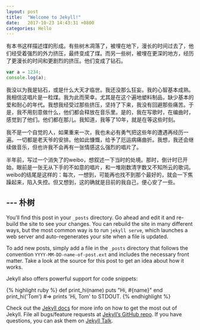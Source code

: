 ```yaml
---
layout: post
title:  "Welcome to Jekyll!"
date:   2017-10-23 14:43:31 +0800
categories: Hello
---
```


有本书这样描述煤的形成。有些树木凋落了，被埋在地下，漫长的时间过去了，他们经受着强烈的外力挤压，最终变成了煤。而另一些树，被埋在更深的地方，经历了更漫长的时间和更剧烈的挤压。他们变成了钻石。

``` javascript
var a = 1234;
console.log(a);
```

我没以为我是钻石，或是什么大天才临世。我还没那么狂妄。我的心智基本成熟。我相信这唱片是一粒煤。我为此而荣幸。尤其是在这个遍地塑料制品，缺少基本的爱和耐心的年代。我想我经受过那些挤压，坚持了下来，我没有回避那些痛苦。于是，我不用刻意做什么，他们都会释放在音乐里。是的，我在写歌时，在编曲时，感觉到了他们。他们都在那儿。我知道，我等了10年，就是在等这些时刻。

我不是一个自觉的人，如果重来一次，我也未必有勇气把这些年的遭遇再经历一遍。一切都是老天爷的安排。他如此慷慨，给予了厄运病痛曲折。我想，我还会继续做音乐，但也许我不会再有一张情感这么强烈的唱片了。

半年前，写过一个消失了的weibo，想叙述一下当时的处境。那时，倒计时已开始，眼前是一张无从下手的不如意的唱片，和一堆刚数清字数又不知所云的歌词。weibo的结尾是这样的：每次，一想到，可能再也找不到那个最好的，就会一下焦躁起来，陷入失控。但又想到，这的确就是目前的我自己，便心安了一些。

--- 朴树
---

You’ll find this post in your `_posts` directory. Go ahead and edit it and re-build the site to see your changes. You can rebuild the site in many different ways, but the most common way is to run `jekyll serve`, which launches a web server and auto-regenerates your site when a file is updated.

To add new posts, simply add a file in the `_posts` directory that follows the convention `YYYY-MM-DD-name-of-post.ext` and includes the necessary front matter. Take a look at the source for this post to get an idea about how it works.

Jekyll also offers powerful support for code snippets:

{% highlight ruby %}
def print_hi(name)
  puts "Hi, #{name}"
end
print_hi('Tom')
#=> prints 'Hi, Tom' to STDOUT.
{% endhighlight %}

Check out the [Jekyll docs][jekyll-docs] for more info on how to get the most out of Jekyll. File all bugs/feature requests at [Jekyll’s GitHub repo][jekyll-gh]. If you have questions, you can ask them on [Jekyll Talk][jekyll-talk].

[jekyll-docs]: https://jekyllrb.com/docs/home
[jekyll-gh]:   https://github.com/jekyll/jekyll
[jekyll-talk]: https://talk.jekyllrb.com/
